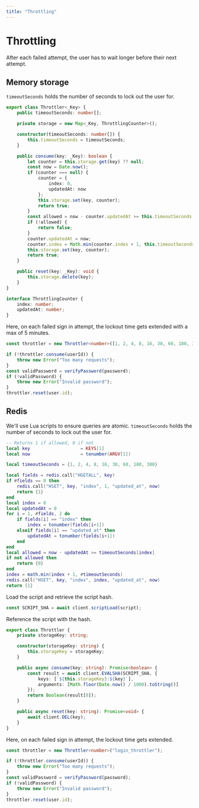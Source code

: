 ```yaml
---
title: "Throttling"
---
```


# Throttling

After each failed attempt, the user has to wait longer before their next attempt.

## Memory storage

`timeoutSeconds` holds the number of seconds to lock out the user for.

```ts
export class Throttler<_Key> {
	public timeoutSeconds: number[];

	private storage = new Map<_Key, ThrottlingCounter>();

	constructor(timeoutSeconds: number[]) {
		this.timeoutSeconds = timeoutSeconds;
	}

	public consume(key: _Key): boolean {
		let counter = this.storage.get(key) ?? null;
		const now = Date.now();
		if (counter === null) {
			counter = {
				index: 0,
				updatedAt: now
			};
			this.storage.set(key, counter);
			return true;
		}
		const allowed = now - counter.updatedAt >= this.timeoutSeconds[counter.index] * 1000;
		if (!allowed) {
			return false;
		}
		counter.updatedAt = now;
		counter.index = Math.min(counter.index + 1, this.timeoutSeconds.length - 1);
		this.storage.set(key, counter);
		return true;
	}

	public reset(key: _Key): void {
		this.storage.delete(key);
	}
}

interface ThrottlingCounter {
	index: number;
	updatedAt: number;
}
```

Here, on each failed sign in attempt, the lockout time gets extended with a max of 5 minutes.

```ts
const throttler = new Throttler<number>([1, 2, 4, 8, 16, 30, 60, 180, 300]);

if (!throttler.consume(userId)) {
	throw new Error("Too many requests");
}
const validPassword = verifyPassword(password);
if (!validPassword) {
	throw new Error("Invalid password");
}
throttler.reset(user.id);
```

## Redis

We'll use Lua scripts to ensure queries are atomic. `timeoutSeconds` holds the number of seconds to lock out the user for.

```lua
-- Returns 1 if allowed, 0 if not
local key                   = KEYS[1]
local now                   = tonumber(ARGV[1])

local timeoutSeconds = {1, 2, 4, 8, 16, 30, 60, 180, 300}

local fields = redis.call("HGETALL", key)
if #fields == 0 then
    redis.call("HSET", key, "index", 1, "updated_at", now)
    return {1}
end
local index = 0
local updatedAt = 0
for i = 1, #fields, 2 do
	if fields[i] == "index" then
        index = tonumber(fields[i+1])
    elseif fields[i] == "updated_at" then
        updatedAt = tonumber(fields[i+1])
    end
end
local allowed = now - updatedAt >= timeoutSeconds[index]
if not allowed then
    return {0}
end
index = math.min(index + 1, #timeoutSeconds)
redis.call("HSET", key, "index", index, "updated_at", now)
return {1}
```

Load the script and retrieve the script hash.

```ts
const SCRIPT_SHA = await client.scriptLoad(script);
```

Reference the script with the hash.

```ts
export class Throttler {
	private storageKey: string;

	constructor(storageKey: string) {
		this.storageKey = storageKey;
	}

	public async consume(key: string): Promise<boolean> {
		const result = await client.EVALSHA(SCRIPT_SHA, {
			keys: [`${this.storageKey}:${key}`],
			arguments: [Math.floor(Date.now() / 1000).toString()]
		});
		return Boolean(result[0]);
	}

	public async reset(key: string): Promise<void> {
		await client.DEL(key);
	}
}
```

Here, on each failed sign in attempt, the lockout time gets extended.

```ts
const throttler = new Throttler<number>("login_throttler");

if (!throttler.consume(userId)) {
	throw new Error("Too many requests");
}
const validPassword = verifyPassword(password);
if (!validPassword) {
	throw new Error("Invalid password");
}
throttler.reset(user.id);
```
